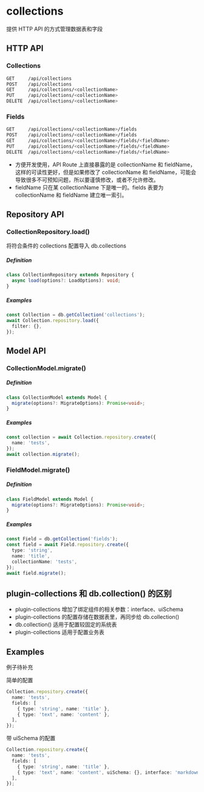 # collections

提供 HTTP API 的方式管理数据表和字段

## HTTP API

### Collections

```bash
GET     /api/collections
POST    /api/collections
GET     /api/collections/<collectionName>
PUT     /api/collections/<collectionName>
DELETE  /api/collections/<collectionName>
```

### Fields

```bash
GET     /api/collections/<collectionName>/fields
POST    /api/collections/<collectionName>/fields
GET     /api/collections/<collectionName>/fields/<fieldName>
PUT     /api/collections/<collectionName>/fields/<fieldName>
DELETE  /api/collections/<collectionName>/fields/<fieldName>
```

<Alert title="注意">

- 方便开发使用，API Route 上直接暴露的是 collectionName 和 fieldName，这样的可读性更好，但是如果修改了 collectionName 和 fieldName，可能会导致很多不可预知问题，所以要谨慎修改，或者不允许修改。
- fieldName 只在某 collectionName 下是唯一的。fields 表要为 collectionName 和 fieldName 建立唯一索引。

</Alert>

## Repository API

### CollectionRepository.load()

将符合条件的 collections 配置导入 db.collections

##### Definition

```ts
class CollectionRepository extends Repository {
  async load(options?: LoadOptions): void;
}
```

##### Examples

```ts
const Collection = db.getCollection('collections');
await Collection.repository.load({
  filter: {},
});
```

## Model API

### CollectionModel.migrate()

##### Definition

```ts
class CollectionModel extends Model {
  migrate(options?: MigrateOptions): Promise<void>;
}
```

##### Examples

```ts
const collection = await Collection.repository.create({
  name: 'tests',
});
await collection.migrate();
```

### FieldModel.migrate()

##### Definition

```ts
class FieldModel extends Model {
  migrate(options?: MigrateOptions): Promise<void>;
}
```

##### Examples

```ts
const Field = db.getCollection('fields');
const field = await Field.repository.create({
  type: 'string',
  name: 'title',
  collectionName: 'tests',
});
await field.migrate();
```

## plugin-collections 和 db.collection() 的区别

- plugin-collections 增加了绑定组件的相关参数：interface、uiSchema
- plugin-collections 的配置存储在数据表里，再同步给 db.collection()
- db.collection() 适用于配置较固定的系统表
- plugin-collections 适用于配置业务表

## Examples

<Alert title="注意">
例子待补充
</Alert>

简单的配置

```ts
Collection.repository.create({
  name: 'tests',
  fields: [
    { type: 'string', name: 'title' },
    { type: 'text', name: 'content' },
  ],
});
```

带 uiSchema 的配置

```ts
Collection.repository.create({
  name: 'tests',
  fields: [
    { type: 'string', name: 'title' },
    { type: 'text', name: 'content', uiSchema: {}, interface: 'markdown' },
  ],
});
```
